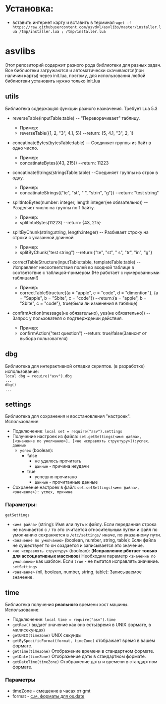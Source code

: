 # Установка:
- вставить интернет карту и вставить в терминал `wget -f https://raw.githubusercontent.com/asvdvl/asvlibs/master/installer.lua /tmp/installer.lua ; /tmp/installer.lua`

# asvlibs
Этот репозиторий содержит разного рода библиотеки для разных задач. Все библиотеки загружаются и автоматически скачиваются(при наличии карты) через init.lua, поэтому, для использования любой библиотеки установить нужно только init.lua

## utils
Библиотека содержащяя функции разного назначения.
Требует Lua 5.3
- reverseTable(inputTable:table) -- "Переворачивает" таблицу.
  - Пример:
  - reverseTable({1, 2, "3", 4.1, 5}) --return: {5, 4.1, "3", 2, 1}
  
- concatinateBytes(bytesTable:table) -- Соединяет группы из байт в одно число. 
  - Пример:
  - concatinateBytes({43, 215}) --return: 11223
  
- concatinateStrings(stringsTable:table) --Соединяет группы из строк в одну.
  - Пример:
  - concatinateStrings({"te", "st", " ", "strin", "g"}) --return: "test string"

- splitIntoBytes(number: integer, length:integer(не обязательно)) -- Разделяет число на группы по 1 байту.
  - Пример:
  - splitIntoBytes(11223) --return: {43, 215}

- splitByChunk(string:string, length:integer) -- Разбивает строку на строки с указанной длинной
  - Пример:
  - splitByChunk("test string") --return:{"te", "st", " s", "tr", "in", "g"}

- correctTableStructure(inputTable:table, templateTable:table) -- Исправляет несоответствия полей во входной таблице в соответствие с таблицой-примером.(Не работает с нумерованными таблицами!)
  - Пример:
  - correctTableStructure({a = "apple", c = "code", d = "dimention"}, {a = "Sapple", b = "Sbite", c = "code"}) --return:{a = "apple", b = "Sbite", c = "code"}, true(были ли изменения в таблице)

- confirmAction(message(не обязательно), yes(не обязательно)) -- Запрос у пользователя о подтверждении действия. 
  - Пример:
  - confirmAction("test question") --return: true/false(Зависит от выбора пользователя)

## dbg
Библиотека для интерактивной отладки скриптов. (в разработке)
использование: \
`local dbg = require("asv").dbg`\
`...`\
`dbg()`\
`...`


## settings
Библиотека для сохранения и восстановления "настроек".
Использование: 
- Подключение: `local set = require("asv").settings`
- Получение настроек из файла: `set.getSettings(<имя файла>, [<значение по умолчанию>], [<не исправлять структуру>]):успех, данные`
  - `успех` (boolean): 
    - false 
      - не удалось прочитать
      - `данные` - причина неудачи
    - true 
      - успешно прочитано
      - `данные` - прочитанные данные
- Сохранение настроек в файл: `set.setSettings(<имя файла>, <значение>): успех, причина`
### Параметры:
`getSettings`
- `<имя файла>` (string): Имя или путь к файлу. Если переданная строка не начинается с `/` то это считается относительным путем и файл по умолчанию сохраняется в `/etc/settings/` иначе, по указанному пути. 
- `<значение по умолчанию>` (boolean, number, string, table): Если файла не существует то он создается и записывается это значение. 
- `<не исправлять структуру>` (boolean): (__Исправление рботает только для ассоциативных массивов__) Необходим параметр `<значение по умолчанию>` как шаблон. Если `true` - не пытатся исправлять значение.
`setSettings`
- `<значение>` (nil, boolean, number, string, table): Записываемое значение.

## time
Библиотека получения __реального__ времени хост машины.
Использование: 
- Подключение: `local time = require("asv").time`
- `getRaw()` выдает значение как оно есть(время в UNIX формате, в милисекундах)
- `getUNIX(timeZone)` UNIX секунды
- `getBySpecificFormat(format, timeZone)` отображает время в вашем формате. 
- `getTime(timeZone)` Отображение времени в стандартном формате.
- `getDate(timeZone)` Отображение даты в стандартном формате.
- `getDateTime(timeZone)` Отображение даты и времени в стандартном формате.
### Параметры
- timeZone - смещение в часах от gmt
- format - [с.м. форматы для os.date](http://www.lua.org/manual/5.3/manual.html#pdf-os.date)
